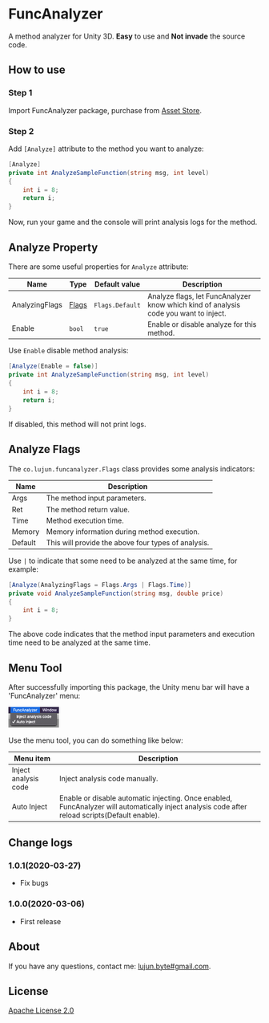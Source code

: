 # FuncAnalyzer

A method analyzer for Unity 3D. **Easy** to use and **Not invade** the source code.

## How to use

### Step 1

Import FuncAnalyzer package, purchase from [Asset Store](https://assetstore.unity.com/packages/slug/164221).

### Step 2

Add `[Analyze]` attribute to the method you want to analyze:

```csharp
[Analyze]
private int AnalyzeSampleFunction(string msg, int level)
{
    int i = 8;
    return i;
}
```

Now, run your game and the console will print analysis logs for the method.

## Analyze Property

There are some useful properties for `Analyze` attribute:

| Name  | Type  | Default value  | Description  |
| ------------ | ------------ | ------------ | ------------ |
| AnalyzingFlags  | [Flags](#Flags)  | `Flags.Default`  | Analyze flags, let FuncAnalyzer know which kind of analysis code you want to inject.  |
| Enable  | `bool`  | `true`  | Enable or disable analyze for this method.  |

Use `Enable` disable method analysis:

```csharp
[Analyze(Enable = false)]
private int AnalyzeSampleFunction(string msg, int level)
{
    int i = 8;
    return i;
}
```

If disabled, this method will not print logs.

## <span id="Flags">Analyze Flags</span>

The `co.lujun.funcanalyzer.Flags` class provides some analysis indicators:

| Name  | Description  |
| ------------ | ------------ |
| Args  | The method input parameters.  |
| Ret  | The method return value.  |
| Time  | Method execution time.  |
| Memory  | Memory information during method execution.  |
| Default  | This will provide the above four types of analysis.  |

Use `|` to indicate that some need to be analyzed at the same time, for example:

```csharp
[Analyze(AnalyzingFlags = Flags.Args | Flags.Time)]
private void AnalyzeSampleFunction(string msg, double price)
{
    int i = 8;
}
```

The above code indicates that the method input parameters and execution time need to be analyzed at the same time.

## Menu Tool

After successfully importing this package, the Unity menu bar will have a 'FuncAnalyzer' menu:

<img src="https://raw.githubusercontent.com/whilu/lujun.co-storge/master/image/funca_menu.png" width="20%" height="20%" />

Use the menu tool, you can do something like below:

| Menu item  | Description  |
| ------------ | ------------ |
| Inject analysis code  | Inject analysis code manually.  |
| Auto Inject  | Enable or disable automatic injecting. Once enabled, FuncAnalyzer will automatically inject analysis code after reload scripts(Default enable).  |

## Change logs

### 1.0.1(2020-03-27)
- Fix bugs

### 1.0.0(2020-03-06)
- First release

## About

If you have any questions, contact me: [lujun.byte#gmail.com](mailto:lujun.byte@gmail.com).

## License

[Apache License 2.0](https://github.com/whilu/FuncAnalyzer/blob/master/LICENSE)
